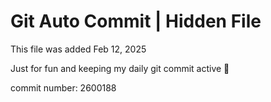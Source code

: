 # Git Auto Commit | Hidden File

This file was added Feb 12, 2025

Just for fun and keeping my daily git commit active 🤪

commit number: 2600188
